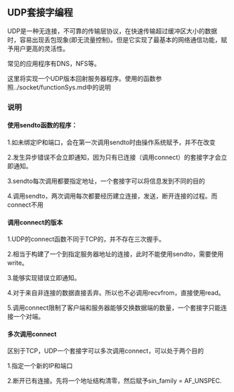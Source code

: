 ## UDP套接字编程

UDP是一种无连接，不可靠的传输层协议，在快速传输超过缓冲区大小的数据时，容易出现丢包现象(即无流量控制)。但是它实现了最基本的网络通信功能，赋予用户更高的灵活性。

常见的应用程序有DNS，NFS等。

这里将实现一个UDP版本回射服务器程序。使用的函数参照../socket/functionSys.md中的说明

### 说明

#### 使用sendto函数的程序：

1.如未绑定IP和端口，会在第一次调用sendto时由操作系统赋予，并不在改变

2.发生异步错误不会立即通知，因为只有已连接（调用connect）的套接字才会立即通知。

3.sendto每次调用都要指定地址，一个套接字可以将信息发到不同的目的

4.调用sendto，两次调用每次都要经历建立连接，发送，断开连接的过程。而connect不用

#### 调用connect的版本

1.UDP的connect函数不同于TCP的，并不存在三次握手。

2.相当于构建了一个到指定服务器地址的连接，此时不能使用sendto，需要使用write。

3.能够实现错误立即通知。

4.对于来自非连接的数据直接丢弃。所以也不必调用recvfrom，直接使用read。

5.调用connect限制了客户端和服务器能够交换数据端的数量，一个套接字只能连接一个对端。

#### 多次调用connect

区别于TCP，UDP一个套接字可以多次调用connect，可以处于两个目的

1.指定一个新的IP和端口

2.断开已有连接。先将一个地址结构清零，然后赋予sin_family = AF_UNSPEC.
